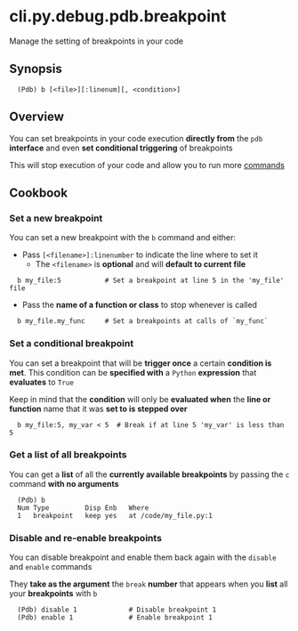 # cli.py.debug.pdb.breakpoint

Manage the setting of breakpoints in your code

## Synopsis

```pdb
  (Pdb) b [<file>][:linenum][, <condition>]
```

## Overview

You can set breakpoints in your code execution **directly from** the `pdb`
**interface** and even **set conditional triggering** of breakpoints

This will stop execution of your code and allow you to run more
[commands](./i158.md)

## Cookbook

### Set a new breakpoint

You can set a new breakpoint with the `b` command and either:

- Pass `[<filename>]:linenumber` to indicate the line where to set it
  - The `<filename>` is **optional** and will **default to current file**

```pdb
  b my_file:5           # Set a breakpoint at line 5 in the 'my_file' file
```

- Pass the **name of a function or class** to stop whenever is called

```pbd
  b my_file.my_func     # Set a breakpoints at calls of `my_func`
```

### Set a conditional breakpoint

You can set a breakpoint that will be **trigger once** a certain **condition is
met**. This condition can be **specified with** a `Python` **expression** that
**evaluates** to `True`

Keep in mind that the **condition** will only be **evaluated when** the **line
or function** name that it was **set to is stepped over**

```pdb
  b my_file:5, my_var < 5  # Break if at line 5 'my_var' is less than 5
```

### Get a list of all breakpoints

You can get a **list** of all the **currently available breakpoints** by
passing the `c` command **with no arguments**

```pdb
  (Pdb) b
  Num Type         Disp Enb   Where
  1   breakpoint   keep yes   at /code/my_file.py:1
```

### Disable and re-enable breakpoints

You can disable breakpoint and enable them back again with the `disable` and
`enable` commands

They **take as the argument** the `break` **number** that appears when you
**list** all your **breakpoints** with `b`

```pdb
  (Pdb) disable 1             # Disable breakpoint 1
  (Pdb) enable 1              # Enable breakpoint 1
```
